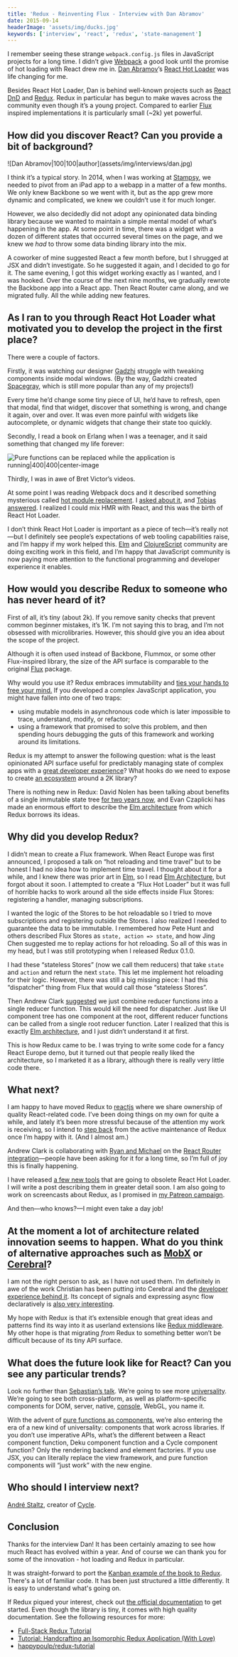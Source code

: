 ```yaml
---
title: 'Redux - Reinventing Flux - Interview with Dan Abramov'
date: 2015-09-14
headerImage: 'assets/img/ducks.jpg'
keywords: ['interview', 'react', 'redux', 'state-management']
---
```


I remember seeing these strange `webpack.config.js` files in JavaScript projects for a long time. I didn’t give [Webpack](https://webpack.github.io/) a good look until the promise of hot loading with React drew me in. [Dan Abramov](https://twitter.com/dan_abramov)’s [React Hot Loader](https://github.com/gaearon/react-hot-loader) was life changing for me.

Besides React Hot Loader, Dan is behind well-known projects such as [React DnD](https://gaearon.github.io/react-dnd/) and [Redux](http://redux.js.org/). Redux in particular has begun to make waves across the community even though it’s a young project. Compared to earlier [Flux](https://facebook.github.io/flux/docs/overview.html) inspired implementations it is particularly small (~2k) yet powerful.

## How did you discover React? Can you provide a bit of background?

<p>
  ![Dan Abramov|100|100|author](assets/img/interviews/dan.jpg)

  I think it’s a typical story. In 2014, when I was working at [Stampsy](http://stampsy.com), we needed to pivot from an iPad app to a webapp in a matter of a few months. We only knew Backbone so we went with it, but as the app grew more dynamic and complicated, we knew we couldn’t use it for much longer.
</p>

However, we also decidedly did not adopt any opinionated data binding library because we wanted to maintain a simple mental model of what’s happening in the app. At some point in time, there was a widget with a dozen of different states that occurred several times on the page, and we knew we *had* to throw some data binding library into the mix.

A coworker of mine suggested React a few month before, but I shrugged at JSX and didn’t investigate. So he suggested it again, and I decided to go for it. The same evening, I got this widget working exactly as I wanted, and I was hooked. Over the course of the next nine months, we gradually rewrote the Backbone app into a React app. Then React Router came along, and we migrated fully. All the while adding new features.

## As I ran to you through React Hot Loader what motivated you to develop the project in the first place?

There were a couple of factors.

Firstly, it was watching our designer [Gadzhi](https://twitter.com/kkga_) struggle with tweaking components inside modal windows. (By the way, Gadzhi created [Spacegray](https://github.com/kkga/spacegray), which is still more popular than any of my projects!)

Every time he’d change some tiny piece of UI, he’d have to refresh, open that modal, find that widget, discover that something is wrong, and change it again, over and over. It was even more painful with widgets like autocomplete, or dynamic widgets that change their state too quickly.

Secondly, I read a book on Erlang when I was a teenager, and it said something that changed my life forever:

![Pure functions can be replaced while the application is running|400|400|center-image](assets/img/pure_functions.jpg)

Thirdly, I was in awe of Bret Victor’s videos.

At some point I was reading Webpack docs and it described something mysterious called [hot module replacement](http://webpack.github.io/docs/hot-module-replacement.html). I [asked about it](http://stackoverflow.com/q/24581873), and [Tobias answered](http://stackoverflow.com/a/24587740). I realized I could mix HMR with React, and this was the birth of React Hot Loader.

I don’t think React Hot Loader is important as a piece of tech—it’s really not—but I definitely see people’s expectations of web tooling capabilities raise, and I’m happy if my work helped this. [Elm](https://github.com/elm-lang/elm-reactor) and [ClojureScript](https://github.com/bhauman/lein-figwheel) community are doing exciting work in this field, and I’m happy that JavaScript community is now paying more attention to the functional programming and developer experience it enables.

## How would you describe Redux to someone who has never heard of it?

First of all, it’s tiny (about 2k). If you remove sanity checks that prevent common beginner mistakes, it’s 1K. I’m not saying this to brag, and I’m not obsessed with microlibraries. However, this should give you an idea about the scope of the project.

Although it is often used instead of Backbone, Flummox, or some other Flux-inspired library, the size of the API surface is comparable to the original [Flux](https://github.com/facebook/flux) package.

Why would you use it? Redux embraces immutability and [ties your hands to free your mind.](https://youtu.be/1uRC3hmKQnM?t=15m26s) If you developed a complex JavaScript application, you might have fallen into one of two traps:

* using mutable models in asynchronous code which is later impossible to trace, understand, modify, or refactor;
* using a framework that promised to solve this problem, and then spending hours debugging the guts of this framework and working around its limitations.

Redux is my attempt to answer the following question: what is the least opinionated API surface useful for predictably managing state of complex apps with a [great developer experience](https://github.com/gaearon/redux-devtools)? What hooks do we need to expose to create [an ecosystem](https://github.com/xgrommx/awesome-redux) around a 2K library?

There is nothing new in Redux: David Nolen has been talking about benefits of a single immutable state tree [for two years now](https://swannodette.github.io/2013/12/17/the-future-of-javascript-mvcs), and Evan Czaplicki has made an enormous effort to describe the [Elm architecture](https://github.com/evancz/elm-architecture-tutorial) from which Redux borrows its ideas.

## Why did you develop Redux?

I didn’t mean to create a Flux framework. When React Europe was first announced, I proposed a talk on “hot reloading and time travel” but to be honest I had no idea how to implement time travel. I thought about it for a while, and I knew there was prior art in [Elm](http://elm-lang.org), so I read [Elm Architecture](https://github.com/evancz/elm-architecture-tutorial), but forgot about it soon. I attempted to create a “Flux Hot Loader” but it was full of horrible hacks to work around all the side effects inside Flux Stores: registering a handler, managing subscriptions.

I wanted the logic of the Stores to be hot reloadable so I tried to move subscriptions and registering outside the Stores. I also realized I needed to guarantee the data to be immutable. I remembered how Pete Hunt and others described Flux Stores as `state, action => state`, and how Jing Chen suggested me to replay actions for hot reloading. So all of this was in my head, but I was still prototyping when I released Redux 0.1.0.

I had these “stateless Stores” (now we call them reducers) that take `state` and `action` and return the next `state`. This let me implement hot reloading for their logic. However, there was still a big missing piece: I had this “dispatcher” thing from Flux that would call those “stateless Stores”.

Then Andrew Clark [suggested](https://gist.github.com/acdlite/9f1b5883d132ad242323) we just combine reducer functions into a single reducer function. This would kill the need for dispatcher. Just like UI component tree has one component at the root, different reducer functions can be called from a single root reducer function. Later I realized that this is exactly [Elm architecture](https://github.com/evancz/elm-architecture-tutorial), and I just didn’t understand it at first.

This is how Redux came to be. I was trying to write some code for a fancy React Europe demo, but it turned out that people really liked the architecture, so I marketed it as a library, although there is really very little code there.

## What next?

I am happy to have moved Redux to [reactjs](http://github.com/reactjs) where we share ownership of quality React-related code. I’ve been doing things on my own for quite a while, and lately it’s been more stressful because of the attention my work is receiving, so I intend to [step back](http://250bpm.com/blog:50) from the active maintenance of Redux once I’m happy with it. (And I almost am.)

Andrew Clark is collaborating with [Ryan and Michael](https://reactjs-training.com/) on the [React Router integration](https://github.com/acdlite/redux-react-router)—people have been asking for it for a long time, so I’m full of joy this is finally happening.

I have released [a few new tools](https://github.com/gaearon/react-transform-boilerplate) that are going to obsolete React Hot Loader. I will write a post describing them in greater detail soon. I am also going to work on screencasts about Redux, as I promised in [my Patreon campaign](https://www.patreon.com/reactdx).

And then—who knows?—I might even take a day job!

## At the moment a lot of architecture related innovation seems to happen. What do you think of alternative approaches such as [MobX](https://mobxjs.github.io/mobx/) or [Cerebral](https://cerebraljs.com/)?

I am not the right person to ask, as I have not used them. I’m definitely in awe of the work Christian has been putting into Cerebral and the [developer experience behind it](http://www.youtube.com/watch?v=xCIv4-Q2dtA). Its concept of signals and expressing async flow declaratively is [also very interesting](https://github.com/reactjs/redux/issues/343).

My hope with Redux is that it’s extensible enough that great ideas and patterns find its way into it as userland extensions like [Redux middleware](http://redux.js.org/docs/advanced/Middleware.html). My other hope is that migrating *from* Redux to something better won’t be difficult because of its tiny API surface.

## What does the future look like for React? Can you see any particular trends?

Look no further than [Sebastian’s talk](https://www.youtube.com/watch?v=Zemce4Y1Y-A). We’re going to see more [universality](https://medium.com/@mjackson/universal-javascript-4761051b7ae9). We’re going to see both cross-platform, as well as platform-specific components for DOM, server, native, [console](https://github.com/gaearon/react-blessed-hot-motion), WebGL, you name it.

With the advent of [pure functions as components](http://facebook.github.io/react/blog/2015/09/10/react-v0.14-rc1.html), we’re also entering the era of a new kind of universality: components that work across libraries. If you don’t use imperative APIs, what’s the different between a React component function, Deku component function and a Cycle component function? Only the rendering backend and element factories. If you use JSX, you can literally replace the view framework, and pure function components will “just work” with the new engine.

## Who should I interview next?

[André Staltz](https://twitter.com/andrestaltz), creator of [Cycle](http://cycle.js.org/).

## Conclusion

Thanks for the interview Dan! It has been certainly amazing to see how much React has evolved within a year. And of course we can thank you for some of the innovation - hot loading and Redux in particular.

It was straight-forward to port the [Kanban example of the book to Redux](https://github.com/survivejs/redux-demo). There's a lot of familiar code. It has been just structured a little differently. It is easy to understand what's going on.

If Redux piqued your interest, check out [the official documentation](http://redux.js.org/) to get started. Even though the library is tiny, it comes with high quality documentation. See the following resources for more:

* [Full-Stack Redux Tutorial](http://teropa.info/blog/2015/09/10/full-stack-redux-tutorial.html)
* [Tutorial: Handcrafting an Isomorphic Redux Application (With Love)](https://medium.com/@bananaoomarang/handcrafting-an-isomorphic-redux-application-with-love-40ada4468af4)
* [happypoulp/redux-tutorial](https://github.com/happypoulp/redux-tutorial)
